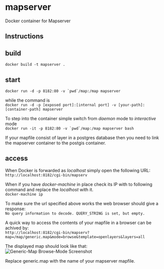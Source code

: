 # mapserver

Docker container for Mapserver

## Instructions

## build

```docker build -t mapserver .```

## start
```docker run -d -p 8182:80 -v `pwd`/map:/map mapserver```

while the command is<br/>
`docker run -d -p [exposed port]:[internal port] -v [your-path]:[container-path] mapserver` 

To step into the container simple switch from _daemon_ mode to _interactive_ mode<br/>
```docker run -it -p 8182:80 -v `pwd`/map:/map mapserver bash```

If your mapfile consist of layer in a postgres database then you need to link the mapserver container to the postgis container.

## access

When Docker is forwarded as _localhost_ simply open the following URL:<br/> 
`http://localhost:8182/cgi-bin/mapserv`

When if you have _docker-machine_ in place check its IP with to following command and replace the _localhost_ with it.<br/>
`docker-machine ip`

To make sure the url specified above works the web browser should give a response:<br/>
 `No query information to decode. QUERY_STRING is set, but empty.`

A quick way to access the contents of your mapfile in a browser can be achived by:<br/>
`http://localhost:8182/cgi-bin/mapserv?map=/map/generic.map&mode=browse&template=openlayers&layers=all`

The displayed map should look like that:<br/>
![Generic-Map Browse-Mode Screenshot](generic-map-browse-mode-screenshot.png "Generic-Map Browse-Mode Screenshot")

Replace generic.map with the name of your mapserver mapfile.
